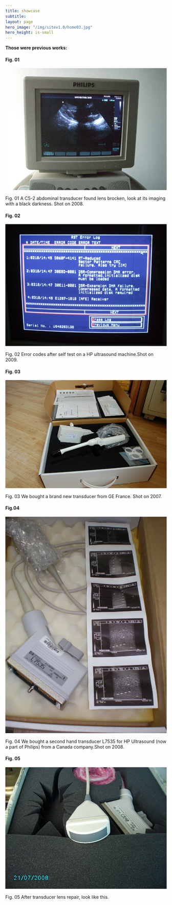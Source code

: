 ```yaml
---
title: showcase
subtitle: 
layout: page
hero_image: "/img/sitev1.0/home03.jpg"
hero_height: is-small
---
```


**Those were previous works:**

#### Fig. 01

![u01](/img/ultrasound001.jpeg)

Fig. 01 A C5-2 abdominal transducer found lens brocken, look at its imaging with a black darkness. Shot on 2008.

#### Fig. 02

![u02](/img/ultrasound002.jpeg)

Fig. 02 Error codes after self test on a HP ultrasound machine.Shot on 2009.

#### Fig. 03 

![t06](/img/transducer007.jpeg)

Fig. 03 We bought a brand new transducer from GE France. Shot on 2007.

#### Fig.04

![t07](/img/transducer07.jpeg)

Fig. 04 We bought a second hand transducer L7535 for HP Ultrasound (now a part of Philips) from a Canada company.Shot on 2008.

#### Fig. 05

![t08](/img/transducer008.jpeg)

Fig. 05 After transducer lens repair, look like this. 
